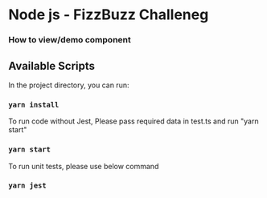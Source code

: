 # Node js - FizzBuzz Challeneg

### How to view/demo component

## Available Scripts

In the project directory, you can run:

### `yarn install`

To run code without Jest, Please pass required data in test.ts and run "yarn start"

### `yarn start`

To run unit tests, please use below command

### `yarn jest`
